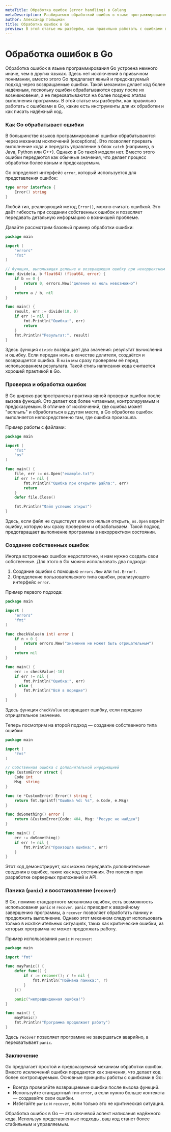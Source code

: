 ```yaml
---
metaTitle: Обработка ошибок (error handling) в Golang
metaDescription: Разбираемся обработкой ошибок в языке программирования Go (Golang).
author: Александр Гольцман
title: Обработка ошибок в Go
preview: В этой статье мы разберём, как правильно работать с ошибками в Go, какие есть инструменты для их обработки и как писать надёжный код.
---
```


# **Обработка ошибок в Go**

Обработка ошибок в языке программирования Go устроена немного иначе, чем в других языках. Здесь нет исключений в привычном понимании, вместо этого Go предлагает явный и предсказуемый подход через возвращаемые ошибки. Такой механизм делает код более надёжным, поскольку ошибки обрабатываются сразу после их возникновения, а не перехватываются на более поздних этапах выполнения программы. В этой статье мы разберём, как правильно работать с ошибками в Go, какие есть инструменты для их обработки и как писать надёжный код.

### Как Go обрабатывает ошибки

В большинстве языков программирования ошибки обрабатываются через механизм исключений (exceptions). Это позволяет прервать выполнение кода и передать управление в блок `catch` (например, в Java, Python или C++). Однако в Go такой модели нет. Вместо этого ошибки передаются как обычные значения, что делает процесс обработки более явным и предсказуемым.

Go определяет интерфейс `error`, который используется для представления ошибок:

```go
type error interface {
    Error() string
}

```

Любой тип, реализующий метод `Error()`, можно считать ошибкой. Это даёт гибкость при создании собственных ошибок и позволяет передавать детальную информацию о возникшей проблеме.

Давайте рассмотрим базовый пример обработки ошибки:

```go
package main

import (
    "errors"
    "fmt"
)

// Функция, выполняющая деление и возвращающая ошибку при некорректном вводе
func divide(a, b float64) (float64, error) {
    if b == 0 {
        return 0, errors.New("деление на ноль невозможно")
    }
    return a / b, nil
}

func main() {
    result, err := divide(10, 0)
    if err != nil {
        fmt.Println("Ошибка:", err)
        return
    }
    fmt.Println("Результат:", result)
}

```

Здесь функция `divide` возвращает два значения: результат вычисления и ошибку. Если передан ноль в качестве делителя, создаётся и возвращается ошибка. В `main` мы сразу проверяем её перед использованием результата. Такой стиль написания кода считается хорошей практикой в Go.

### Проверка и обработка ошибок

В Go широко распространена практика явной проверки ошибок после вызова функций. Это делает код более читаемым, контролируемым и предсказуемым. В отличие от исключений, где ошибка может "всплыть" и обработаться в другом месте, в Go обработка ошибок выполняется непосредственно там, где ошибка произошла.

Пример работы с файлами:

```go
package main

import (
    "fmt"
    "os"
)

func main() {
    file, err := os.Open("example.txt")
    if err != nil {
        fmt.Println("Ошибка при открытии файла:", err)
        return
    }
    defer file.Close()

    fmt.Println("Файл успешно открыт")
}

```

Здесь, если файл не существует или его нельзя открыть, `os.Open` вернёт ошибку, которую мы сразу проверяем и обрабатываем. Такой подход предотвращает выполнение программы в некорректном состоянии.

### Создание собственных ошибок

Иногда встроенных ошибок недостаточно, и нам нужно создать свои собственные. Для этого в Go можно использовать два подхода:

1. Создание ошибки с помощью `errors.New` или `fmt.Errorf`.
2. Определение пользовательского типа ошибки, реализующего интерфейс `error`.

Пример первого подхода:

```go
package main

import (
    "errors"
    "fmt"
)

func checkValue(n int) error {
    if n < 0 {
        return errors.New("значение не может быть отрицательным")
    }
    return nil
}

func main() {
    err := checkValue(-10)
    if err != nil {
        fmt.Println("Ошибка:", err)
    } else {
        fmt.Println("Всё в порядке")
    }
}

```

Здесь функция `checkValue` возвращает ошибку, если передано отрицательное значение.

Теперь посмотрим на второй подход — создание собственного типа ошибки:

```go
package main

import (
    "fmt"
)

// Собственная ошибка с дополнительной информацией
type CustomError struct {
    Code int
    Msg  string
}

func (e *CustomError) Error() string {
    return fmt.Sprintf("Ошибка %d: %s", e.Code, e.Msg)
}

func doSomething() error {
    return &CustomError{Code: 404, Msg: "Ресурс не найден"}
}

func main() {
    err := doSomething()
    if err != nil {
        fmt.Println("Произошла ошибка:", err)
    }
}

```

Этот код демонстрирует, как можно передавать дополнительные сведения в ошибке, такие как код состояния. Это полезно при разработке серверных приложений и API.

### Паника (`panic`) и восстановление (`recover`)

В Go, помимо стандартного механизма ошибок, есть возможность использования `panic` и `recover`. `panic` приводит к аварийному завершению программы, а `recover` позволяет обработать панику и продолжить выполнение. Однако этот механизм следует использовать только в исключительных ситуациях, таких как критические ошибки, из которых программа не может продолжать работу.

Пример использования `panic` и `recover`:

```go
package main

import "fmt"

func mayPanic() {
    defer func() {
        if r := recover(); r != nil {
            fmt.Println("Поймана паника:", r)
        }
    }()

    panic("непредвиденная ошибка!")
}

func main() {
    mayPanic()
    fmt.Println("Программа продолжает работу")
}

```

Здесь `recover` позволяет программе не завершаться аварийно, а перехватывает `panic`.

### Заключение

Go предлагает простой и предсказуемый механизм обработки ошибок. Вместо исключений ошибки передаются как значения, что делает код более контролируемым. Основные принципы работы с ошибками в Go:

- Всегда проверяйте возвращаемые ошибки после вызова функций.
- Используйте стандартный тип `error`, а если нужно больше контекста — создавайте свои ошибки.
- Избегайте `panic` и `recover`, если только это не критическая ситуация.

Обработка ошибок в Go — это ключевой аспект написания надёжного кода. Используя представленные подходы, ваш код станет более стабильным и управляемым.
